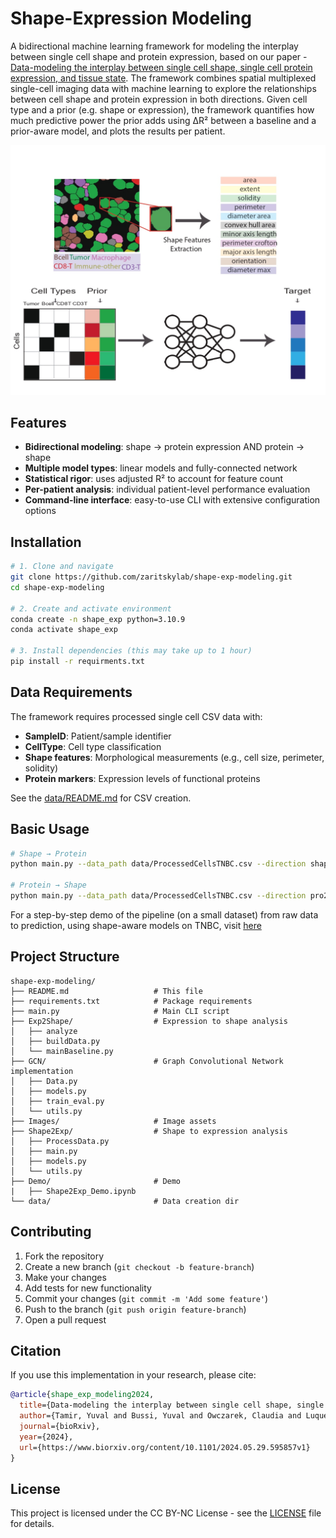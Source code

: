 # Shape-Expression Modeling

A bidirectional machine learning framework for modeling the interplay between single cell shape and protein expression, based on our paper -  [Data-modeling the interplay between single cell shape, single cell protein expression, and tissue state](https://www.biorxiv.org/content/10.1101/2024.05.29.595857v1). The framework combines spatial multiplexed single-cell imaging data with machine learning to explore the relationships between cell shape and protein expression in both directions. Given cell type and a prior (e.g. shape or expression), the framework quantifies how much predictive power the prior adds using ΔR² between a baseline and a prior-aware model, and plots the results per patient.

![Shape-Expression Modeling](Images/forGit_page-0001.jpg)

## Features

- **Bidirectional modeling**: shape → protein expression AND protein → shape
- **Multiple model types**: linear models and fully-connected network
- **Statistical rigor**: uses adjusted R² to account for feature count
- **Per-patient analysis**: individual patient-level performance evaluation
- **Command-line interface**: easy-to-use CLI with extensive configuration options

## Installation

```bash
# 1. Clone and navigate
git clone https://github.com/zaritskylab/shape-exp-modeling.git
cd shape-exp-modeling

# 2. Create and activate environment
conda create -n shape_exp python=3.10.9
conda activate shape_exp

# 3. Install dependencies (this may take up to 1 hour)
pip install -r requirments.txt

```

## Data Requirements

The framework requires processed single cell CSV data with:
- **SampleID**: Patient/sample identifier
- **CellType**: Cell type classification  
- **Shape features**: Morphological measurements (e.g., cell size, perimeter, solidity)
- **Protein markers**: Expression levels of functional proteins

See the [data/README.md](data/README.md) for CSV creation.

## Basic Usage

```bash
# Shape → Protein
python main.py --data_path data/ProcessedCellsTNBC.csv --direction shape2pro

# Protein → Shape 
python main.py --data_path data/ProcessedCellsTNBC.csv --direction pro2shape
```
For a step-by-step demo of the pipeline (on a small dataset) from raw data to prediction, using shape-aware models on TNBC, visit [here](https://github.com/zaritskylab/shape-exp-modeling/blob/main/Demo/)

## Project Structure

```
shape-exp-modeling/
├── README.md                   # This file
├── requirements.txt            # Package requirements
├── main.py                     # Main CLI script
├── Exp2Shape/                  # Expression to shape analysis
│   ├── analyze
│   ├── buildData.py
│   └── mainBaseline.py
├── GCN/                        # Graph Convolutional Network implementation
│   ├── Data.py
│   ├── models.py
│   ├── train_eval.py
│   └── utils.py
├── Images/                     # Image assets
├── Shape2Exp/                  # Shape to expression analysis
│   ├── ProcessData.py
│   ├── main.py
│   ├── models.py
│   └── utils.py
├── Demo/                       # Demo
|   ├── Shape2Exp_Demo.ipynb
└── data/                       # Data creation dir
```


## Contributing

1. Fork the repository
2. Create a new branch (`git checkout -b feature-branch`)
3. Make your changes
4. Add tests for new functionality
5. Commit your changes (`git commit -m 'Add some feature'`)
6. Push to the branch (`git push origin feature-branch`)
7. Open a pull request

## Citation

If you use this implementation in your research, please cite:

```bibtex
@article{shape_exp_modeling2024,
  title={Data-modeling the interplay between single cell shape, single cell protein expression, and tissue state},
  author={Tamir, Yuval and Bussi, Yuval and Owczarek, Claudia and Luque, Luciana and Torrisi, Giuseppe and Rose, Leor Ariel and Kliper-Gross, Orit and Sander, Chris and Schumacher, Linus and Parsons, Maddy and Keren, Leeat and Zaritsky, Assaf},
  journal={bioRxiv},
  year={2024},
  url={https://www.biorxiv.org/content/10.1101/2024.05.29.595857v1}
}
```

## License

This project is licensed under the CC BY-NC License - see the [LICENSE](LICENSE.txt) file for details.
